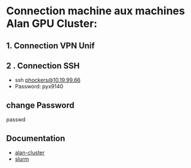 
# Connection machine  aux machines Alan GPU Cluster:

## 1. Connection VPN Unif

## 2 . Connection SSH


- ssh phockers@10.19.99.66
- Password: pyx9140

## change Password
passwd

## Documentation
- [alan-cluster](https://github.com/montefiore-ai/alan-cluster)
- [slurm](https://support.ceci-hpc.be/doc/_contents/QuickStart/SubmittingJobs/SlurmTutorial.html.)
